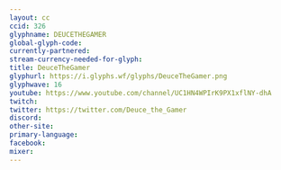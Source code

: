 ```yaml
---
layout: cc
ccid: 326
glyphname: DEUCETHEGAMER
global-glyph-code: 
currently-partnered: 
stream-currency-needed-for-glyph: 
title: DeuceTheGamer
glyphurl: https://i.glyphs.wf/glyphs/DeuceTheGamer.png
glyphwave: 16
youtube: https://www.youtube.com/channel/UC1HN4WPIrK9PX1xflNY-dhA
twitch: 
twitter: https://twitter.com/Deuce_the_Gamer
discord: 
other-site: 
primary-language: 
facebook: 
mixer: 
---
```


